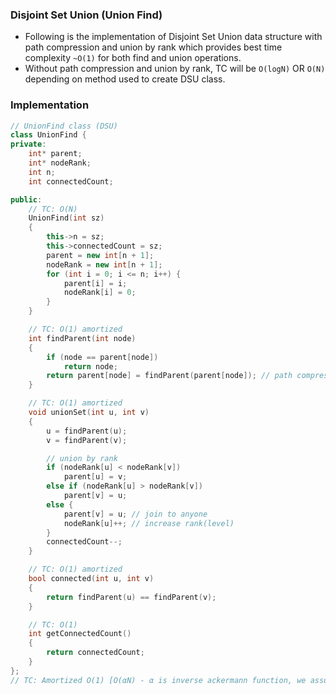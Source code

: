 ### Disjoint Set Union (Union Find)

-   Following is the implementation of Disjoint Set Union data structure with path compression and union by rank which provides best time complexity `~O(1)` for both find and union operations.
-   Without path compression and union by rank, TC will be `O(logN)` OR `O(N)` depending on method used to create DSU class.

### Implementation

```cpp
// UnionFind class (DSU)
class UnionFind {
private:
    int* parent;
    int* nodeRank;
    int n;
    int connectedCount;

public:
    // TC: O(N)
    UnionFind(int sz)
    {
        this->n = sz;
        this->connectedCount = sz;
        parent = new int[n + 1];
        nodeRank = new int[n + 1];
        for (int i = 0; i <= n; i++) {
            parent[i] = i;
            nodeRank[i] = 0;
        }
    }

    // TC: O(1) amortized
    int findParent(int node)
    {
        if (node == parent[node])
            return node;
        return parent[node] = findParent(parent[node]); // path compression
    }

    // TC: O(1) amortized
    void unionSet(int u, int v)
    {
        u = findParent(u);
        v = findParent(v);

        // union by rank
        if (nodeRank[u] < nodeRank[v])
            parent[u] = v;
        else if (nodeRank[u] > nodeRank[v])
            parent[v] = u;
        else {
            parent[v] = u; // join to anyone
            nodeRank[u]++; // increase rank(level)
        }
        connectedCount--;
    }

    // TC: O(1) amortized
    bool connected(int u, int v)
    {
        return findParent(u) == findParent(v);
    }

    // TC: O(1)
    int getConnectedCount()
    {
        return connectedCount;
    }
};
// TC: Amortized O(1) [O(αN) - α is inverse ackermann function, we assume it constant]
```
